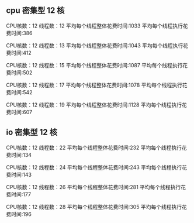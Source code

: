 ## cpu 密集型 12 核

CPU核数：12 线程数：12
平均每个线程整体花费时间:1033
平均每个线程执行花费时间:386

CPU核数：12 线程数：13
平均每个线程整体花费时间:1043
平均每个线程执行花费时间:412

CPU核数：12 线程数：15
平均每个线程整体花费时间:1087
平均每个线程执行花费时间:502

CPU核数：12 线程数：17
平均每个线程整体花费时间:1078
平均每个线程执行花费时间:542

CPU核数：12 线程数：19
平均每个线程整体花费时间:1128
平均每个线程执行花费时间:607

## io 密集型 12 核

CPU核数：12 线程数：22
平均每个线程整体花费时间:232
平均每个线程执行花费时间:134

CPU核数：12 线程数：24
平均每个线程整体花费时间:243
平均每个线程执行花费时间:143

CPU核数：12 线程数：26
平均每个线程整体花费时间:281
平均每个线程执行花费时间:177


CPU核数：12 线程数：28
平均每个线程整体花费时间:305
平均每个线程执行花费时间:196